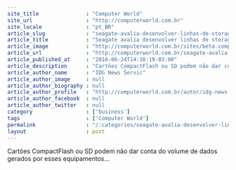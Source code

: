 ```yaml
---
site_title               : "Computer World"
site_url                 : "http://computerworld.com.br"
site_locale              : "pt_BR"
article_slug             : "seagate-avalia-desenvolver-linhas-de-storage-focadas-em-drones-e-robos"
article_title            : "Seagate avalia desenvolver linhas de storage focadas em drones e robôs"
article_image            : "http://computerworld.com.br/sites/beta.computerworld.com.br/files/news_articles/drone_militar.jpg"
article_url              : "http://computerworld.com.br/seagate-avalia-desenvolver-linhas-de-storage-focadas-em-drones-e-robos"
article_published_at     : "2016-06-24T14:38:19-03:00"
article_description      : "Cartões CompactFlash ou SD podem não dar conta do volume de dados gerados por esses equipamentos..."
article_author_name      : "IDG News Servic"
article_author_image     : null
article_author_biography : null
article_author_profile   : "http://computerworld.com.br/autor/idg-news-service"
article_author_facebook  : null
article_author_twitter   : null
category                 : ['business']
tags                     : ['Computer World']
permalink                : "/:categories/seagate-avalia-desenvolver-linhas-de-storage-focadas-em-drones-e-robos/"
layout                   : post
---
```


Cartões CompactFlash ou SD podem não dar conta do volume de dados gerados por esses equipamentos...
